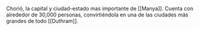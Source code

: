 Chorió, la capital y ciudad-estado mas importante de [[Manya]]. Cuenta con alrededor de 30,000 personas, convirtiéndola en una de las ciudades más grandes de todo [[Duthram]].